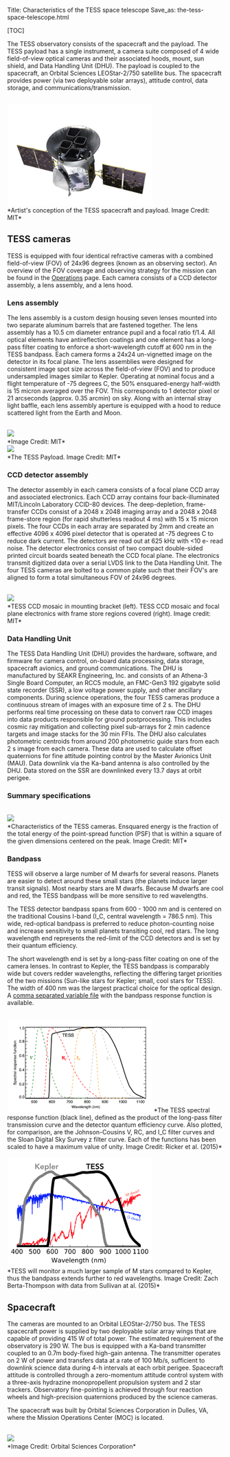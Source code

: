 Title: Characteristics of the TESS space telescope
Save_as: the-tess-space-telescope.html

[TOC]

The TESS observatory consists of the spacecraft and the payload. The TESS payload has a single instrument, a camera suite composed of 4 wide field-of-view optical cameras and their associated hoods, mount, sun shield, and Data Handling Unit (DHU). The payload is coupled to the spacecraft, an Orbital Sciences LEOStar-2/750 satellite bus. The spacecraft provides power (via two deployable solar arrays), attitude control, data storage, and communications/transmission. 


<br/>
<img class="img-responsive" style="max-width:67%;" src="images/mission/tess_spacecraft_cameras.jpg">
<br/>
*Artist's conception of the  TESS  spacecraft and payload. Image Credit: MIT*

## TESS cameras

TESS is equipped with four identical refractive cameras with a combined field-of-view (FOV) of 24x96 degrees (known as an observing sector). An overview of the FOV coverage and observing strategy for the mission can be found in the [Operations](operations.html) page. Each camera consists of a CCD detector assembly, a lens assembly, and a lens hood. 


### Lens assembly
The lens assembly is a custom design housing seven lenses mounted into two separate aluminum barrels that are fastened together. The lens assembly has a 10.5 cm diameter entrance pupil and a focal ratio  f/1.4. All optical elements have antireflection coatings and one element has a long-pass filter coating to enforce a short-wavelength cutoff at 600 nm in the  TESS  bandpass. Each camera forms a 24x24 un-vignetted image on the detector in its focal plane. The lens assemblies were designed for consistent image spot size across the field-of-view (FOV) and to produce undersampled images similar to  Kepler. Operating at nominal focus and a flight temperature of -75 degrees C, the 50% ensquared-energy half-width is 15 micron averaged over the FOV. This corresponds to 1 detector pixel or 21 arcseconds (approx. 0.35 arcmin) on sky. Along with an internal stray light baffle, each lens assembly aperture is equipped with a hood to reduce scattered light from the Earth and Moon. 


<br/>
<img class="img-responsive" style="max-width:67%;" src="images/mission/tess_camera.png">
<br/>
*Image Credit: MIT*


<br/>
<img class="img-responsive" style="max-width:75%;" src="images/mission/tess_lens_assembly.png">
<br/>
*The TESS Payload. Image Credit: MIT*

### CCD detector assembly

The detector assembly in each camera consists of a focal plane CCD array and associated electronics. Each CCD array contains four back-illuminated MIT/Lincoln Laboratory CCID-80 devices. The deep-depletion, frame-transfer CCDs consist of a 2048 x 2048 imaging array and a 2048 x 2048 frame-store region (for rapid shutterless readout 4 ms) with 15 x 15 micron pixels. The four CCDs in each array are separated by 2mm and create an effective 4096 x 4096 pixel detector that is operated at -75 degrees C to reduce dark current. The detectors are read out at 625 kHz with <10  e- read noise. The detector electronics consist of two compact double-sided printed circuit boards seated beneath the CCD focal plane. The electronics transmit digitized data over a serial LVDS link to the Data Handling Unit. The four TESS cameras are bolted to a common plate such that their FOV's are aligned to form a total simultaneous FOV of 24x96 degrees.



<br/>
<img class="img-responsive" style="max-width:90%;" src="images/mission/tess_detector_assembly.png">
<br/>
*TESS CCD mosaic in mounting bracket (left). TESS CCD mosaic and focal plane electronics with frame store regions covered (right). Image credit: MIT*

### Data Handling Unit
The TESS Data Handling Unit (DHU) provides the hardware, software, and firmware for camera control, on-board data processing, data storage, spacecraft avionics, and ground communications. The DHU is manufactured by SEAKR Engineering, Inc. and consists of an Athena-3 Single Board Computer, an RCC5 module, an FMC-Gen3 192 gigabyte solid state recorder (SSR), a low voltage power supply, and other ancillary components. During science operations, the four TESS cameras produce a continuous stream of images with an exposure time of 2 s. The DHU performs real time processing on these data to convert raw CCD images into data products responsible for ground postprocessing. This includes cosmic ray mitigation and collecting pixel sub-arrays for 2 min cadence targets and image stacks for the 30 min FFIs. The DHU also calculates photometric centroids from around 200 photometric guide stars from each 2 s image from each camera. These data are used to calculate offset quaternions for fine attitude pointing control by the Master Avionics Unit (MAU). Data downlink via the Ka-band antenna is also controlled by the DHU. Data stored on the SSR are downlinked every 13.7 days at orbit perigee.


### Summary specifications
<br/>
<img class="img-responsive" style="max-width:90%;" src="images/mission/tess_camera_specs.png">
<br/>
*Characteristics of the TESS cameras. Ensquared energy is the fraction of the total energy of the point-spread function (PSF) that is within a square of the given dimensions centered on the peak. Image Credit: MIT*


### Bandpass
TESS will observe a large number of M dwarfs for several reasons. Planets are easier to detect around these small stars (the planets induce larger transit signals). Most nearby stars are M dwarfs. Because M dwarfs are cool and red, the TESS bandpass will be more sensitive to red wavelengths. 

The TESS detector bandpass spans from 600 - 1000 nm and is centered on the traditional Cousins I-band (I_C, central wavelength  = 786.5 nm). This wide, red-optical bandpass is preferred to reduce photon-counting noise and increase sensitivity to small planets transiting cool, red stars. The long wavelength end represents the red-limit of the CCD detectors and is set by their quantum efficiency.

The short wavelength end is set by a long-pass filter coating on one of the camera lenses. In contrast to  Kepler, the TESS bandpass is comparably wide but covers redder wavelengths, reflecting the differing target priorities of the two missions (Sun-like stars for Kepler; small, cool stars for TESS). The width of 400 nm was the largest practical choice for the optical design. A [comma separated variable file](data/tess-response-function-v1.0.csv) with the bandpass response function is available.

<br/>
<img class="img-responsive" style="max-width:67%;" src="images/mission/tess_bandpass.png">
*The TESS spectral response function (black line), defined as the product of the long-pass filter transmission curve and the detector quantum efficiency curve. Also plotted, for comparison, are the Johnson-Cousins V, RC, and I_C filter curves and the Sloan Digital Sky Survey z filter curve. Each of the functions has been scaled to have a maximum value of unity. Image Credit: Ricker et al. (2015)*
<br/>



<br/>
<img class="img-responsive" style="max-width:67%;" src="images/mission/tess_vs_kepler_bandpass.png">
<br/>
*TESS will monitor a much larger sample of M stars compared to Kepler, thus the bandpass extends further to red wavelengths. Image Credit: Zach Berta-Thompson with data from Sullivan at al. (2015)*


## Spacecraft
The cameras are mounted to an Orbital LEOStar-2/750 bus. The TESS spacecraft power is supplied by two deployable solar array wings that are capable of providing 415 W of total power. The estimated requirement of the observatory is 290 W. The bus is equipped with a Ka-band transmitter coupled to an 0.7m body-fixed high-gain antenna. The transmitter operates on 2 W of power and transfers data at a rate of 100 Mb/s, sufficient to downlink science data during 4-h intervals at each orbit perigee. Spacecraft attitude is controlled through a zero-momentum attitude control system with a three-axis hydrazine monopropellent propulsion system and 2 star trackers. Observatory fine-pointing is achieved through four reaction wheels and high-precision quaternions produced by the science cameras.

The spacecraft was built by Orbital Sciences Corporation in Dulles, VA, where the Mission Operations Center (MOC) is located.

<br/>
<img class="img-responsive" style="max-width:67%;" src="images/mission/spacecraft_orbital.png">
<br/>
*Image Credit: Orbital Sciences Corporation*


